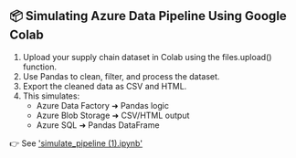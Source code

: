 
## 📦 Simulating Azure Data Pipeline Using Google Colab

1. Upload your supply chain dataset in Colab using the files.upload() function.
2. Use Pandas to clean, filter, and process the dataset.
3. Export the cleaned data as CSV and HTML.
4. This simulates:
   - Azure Data Factory ➜ Pandas logic
   - Azure Blob Storage ➜ CSV/HTML output
   - Azure SQL ➜ Pandas DataFrame

👉 See ['simulate_pipeline (1).ipynb'](../pipeline/simulate_pipeline(1).ipynb)
